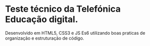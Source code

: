 # Teste técnico da Telefónica Educação digital.

Desenvolvido em HTML5, CSS3 e JS Es6 utilizando boas praticas de organização e estruturação de código.
